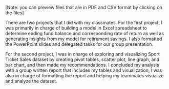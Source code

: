 [Note: you can preview files that are in PDF and CSV format by clicking on the files]

There are two projects that I did with my classmates. For the first project, I was primarily in charge of building a model in Excel spreadsheet to determine ending fund balance and corresponding rate of return as well as generating insights from my model for retirement savings. I also formatted the PowerPoint slides and delegated tasks for our group presentation. 

For the second project, I was in charge of exploring and visualizing Sport Ticket Sales dataset by creating pivot tables, scatter plot, line graph, and bar chart, and then made my recommendations. I concluded my analysis with a group written report that includes my tables and visualization, I was also in charge of formatting the report and helping my teammates visualize and analyze the dataset.  


